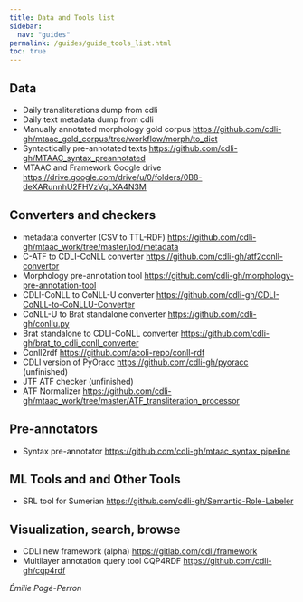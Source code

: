```yaml
---
title: Data and Tools list
sidebar:
  nav: "guides"
permalink: /guides/guide_tools_list.html
toc: true
---
```


## Data
- Daily transliterations dump from cdli 
- Daily text metadata dump from cdli
- Manually annotated morphology gold corpus https://github.com/cdli-gh/mtaac_gold_corpus/tree/workflow/morph/to_dict
- Syntactically pre-annotated texts https://github.com/cdli-gh/MTAAC_syntax_preannotated 
- MTAAC and Framework Google drive https://drive.google.com/drive/u/0/folders/0B8-deXARunnhU2FHVzVqLXA4N3M 

## Converters and checkers
- metadata converter (CSV to TTL-RDF) 
https://github.com/cdli-gh/mtaac_work/tree/master/lod/metadata 
- C-ATF to CDLI-CoNLL converter https://github.com/cdli-gh/atf2conll-convertor 
- Morphology pre-annotation tool https://github.com/cdli-gh/morphology-pre-annotation-tool 
- CDLI-CoNLL to CoNLL-U converter https://github.com/cdli-gh/CDLI-CoNLL-to-CoNLLU-Converter 
- CoNLL-U to Brat standalone converter https://github.com/cdli-gh/conllu.py 
- Brat standalone to CDLI-CoNLL converter https://github.com/cdli-gh/brat_to_cdli_conll_converter 
- Conll2rdf https://github.com/acoli-repo/conll-rdf 
- CDLI version of PyOracc https://github.com/cdli-gh/pyoracc (unfinished)
- JTF ATF checker (unfinished)
- ATF Normalizer https://github.com/cdli-gh/mtaac_work/tree/master/ATF_transliteration_processor 

## Pre-annotators
- Syntax pre-annotator https://github.com/cdli-gh/mtaac_syntax_pipeline 

## ML Tools and and Other Tools
- SRL tool for Sumerian https://github.com/cdli-gh/Semantic-Role-Labeler


## Visualization, search, browse
- CDLI new framework (alpha)  https://gitlab.com/cdli/framework
- Multilayer annotation query tool CQP4RDF https://github.com/cdli-gh/cqp4rdf



*Émilie Pagé-Perron*

